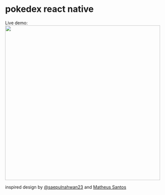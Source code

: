 # pokedex react native

Live demo:
<img src="https://drive.google.com/uc?export=view&id=1W7Eqz82enmsi6rU7rKyaXe2cN6QLBQjk" height="500"/>


inspired design by [@saepulnahwan23](https://dribbble.com/saepulnahwan23) and [Matheus Santos](https://www.behance.net/gallery/100058121/Pokdex-Aplicativo?tracking_source=search_projects_published_date%7CPok%C3%A9dex)